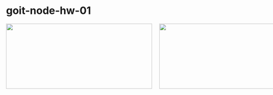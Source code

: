 # goit-node-hw-01


<div style="display: flex; flex-direction: colum; gap:20px">
<img src="https://monosnap.com/image/QpgHPR3FBzsUZ25EXr5b4FxEYZwQ2G" width="400" height="180"/>
<img src="https://monosnap.com/image/3YBb4lOV3CAnRjibgiIWF1pWDpyQeP" width="400" height="180">
<img src="https://monosnap.com/image/XqWkkOtbHW7nKIdRg3TRtcJY0mlDXA" width="400" height="180">
<img src="https://monosnap.com/image/uu0CUdJkyCoSiWvkwzbwPvHaJalxvu" width="400" height="180"/>
</div>